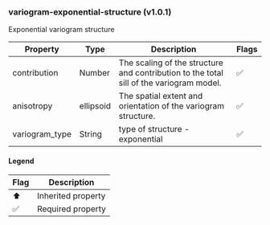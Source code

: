 ### variogram-exponential-structure (v1.0.1)
Exponential variogram structure

| Property | Type | Description | Flags |
|---|---|---|---|
| contribution | Number | The scaling of the structure and contribution to the total sill of the variogram model. | ✅ |
| anisotropy | ellipsoid | The spatial extent and orientation of the variogram structure. | ✅ |
| variogram_type | String | type of structure - exponential | ✅ |


#### Legend

| Flag | Description |
| --- | --- |
| ⬆️ | Inherited property |
| ✅ | Required property |

